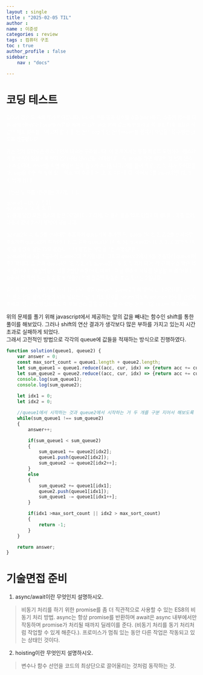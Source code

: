 ```yaml
---
layout : single
title : "2025-02-05 TIL"
author : 
name : 이준성
categories : review
tags : 컴퓨터 구조
toc : true
author_profile : false
sidebar:
    nav : "docs"

---
```


# 코딩 테스트

<span style = "color:white; font-size:90%">
길이가 같은 두 개의 큐가 주어집니다. 하나의 큐를 골라 원소를 추출(pop)하고, 추출된 원소를 다른 큐에 집어넣는(insert) 작업을 통해 각 큐의 원소 합이 같도록 만들려고 합니다. 이때 필요한 작업의 최소 횟수를 구하고자 합니다. 한 번의 pop과 한 번의 insert를 합쳐서 작업을 1회 수행한 것으로 간주합니다.<br>

큐는 먼저 집어넣은 원소가 먼저 나오는 구조입니다. 이 문제에서는 큐를 배열로 표현하며, 원소가 배열 앞쪽에 있을수록 먼저 집어넣은 원소임을 의미합니다. 즉, pop을 하면 배열의 첫 번째 원소가 추출되며, insert를 하면 배열의 끝에 원소가 추가됩니다. 예를 들어 큐 [1, 2, 3, 4]가 주어졌을 때, pop을 하면 맨 앞에 있는 원소 1이 추출되어 [2, 3, 4]가 되며, 이어서 5를 insert하면 [2, 3, 4, 5]가 됩니다.<br>

다음은 두 큐를 나타내는 예시입니다.<br>

queue1 = [3, 2, 7, 2]<br>
queue2 = [4, 6, 5, 1]<br>
두 큐에 담긴 모든 원소의 합은 30입니다. 따라서, 각 큐의 합을 15로 만들어야 합니다. 예를 들어, 다음과 같이 2가지 방법이 있습니다.<br>

queue2의 4, 6, 5를 순서대로 추출하여 queue1에 추가한 뒤, queue1의 3, 2, 7, 2를 순서대로 추출하여 queue2에 추가합니다. 그 결과 queue1은 [4, 6, 5], queue2는 [1, 3, 2, 7, 2]가 되며, 각 큐의 원소 합은 15로 같습니다. 이 방법은 작업을 7번 수행합니다.<br>
queue1에서 3을 추출하여 queue2에 추가합니다. 그리고 queue2에서 4를 추출하여 queue1에 추가합니다. 그 결과 queue1은 [2, 7, 2, 4], queue2는 [6, 5, 1, 3]가 되며, 각 큐의 원소 합은 15로 같습니다. 이 방법은 작업을 2번만 수행하며, 이보다 적은 횟수로 목표를 달성할 수 없습니다.<br>
따라서 각 큐의 원소 합을 같게 만들기 위해 필요한 작업의 최소 횟수는 2입니다.<br>

길이가 같은 두 개의 큐를 나타내는 정수 배열 queue1, queue2가 매개변수로 주어집니다. 각 큐의 원소 합을 같게 만들기 위해 필요한 작업의 최소 횟수를 return 하도록 solution 함수를 완성해주세요. 단, 어떤 방법으로도 각 큐의 원소 합을 같게 만들 수 없는 경우, -1을 return 해주세요.<br>

</span>

위의 문제를 풀기 위해 javascript에서 제공하는 앞의 값을 빼내는 함수인 shift를 통한 풀이를 해보았다. 그러나 shift의 연산 결과가 생각보다 많은 부하를 가지고 있는지 시간 초과로 실패하게 되었다.<br>
그래서 고전적인 방법으로 각각의 queue에 값들을 적재하는 방식으로 진행하였다.<br>

```js
function solution(queue1, queue2) {
    var answer = 0;
    const max_sort_count = queue1.length + queue2.length;
    let sum_queue1 = queue1.reduce((acc, cur, idx) => {return acc += cur;}, 0);
    let sum_queue2 = queue2.reduce((acc, cur, idx) => {return acc += cur;}, 0);
    console.log(sum_queue1);
    console.log(sum_queue2);
    
    let idx1 = 0;
    let idx2 = 0;

    //queue1에서 시작하는 것과 queue2에서 시작하는 거 두 개를 구분 지어서 해보도록 하자.
    while(sum_queue1 !== sum_queue2)
    {
        answer++;

        if(sum_queue1 < sum_queue2)
        {
            sum_queue1 += queue2[idx2];
            queue1.push(queue2[idx2]);
            sum_queue2 -= queue2[idx2++];
        }
        else
        {
            sum_queue2 += queue1[idx1];
            queue2.push(queue1[idx1]);
            sum_queue1 -= queue1[idx1++];
        }

        if(idx1 >max_sort_count || idx2 > max_sort_count)
        {
            return -1;
        }
    }

    return answer;
}
```

# 기술면접 준비

1. async/await이란 무엇인지 설명하시오.

> 비동기 처리를 하기 위한 promise를 좀 더 직관적으로 사용할 수 있는 ES8의 비동기 처리 방법. async는 항상 promise를 반환하며 await은 async 내부에서만 작동하며 promise가 처리될 때까지 딜레이를 준다. (비동기 처리를 동기 처리처럼 작업할 수 있게 해준다.). 프로미스가 멈춰 있는 동안 다른 작업은 작동되고 있는 상태인 것이다.

2. hoisting이란 무엇인지 설명하시오.

> 변수나 함수 선언을 코드의 최상단으로 끌어올리는 것처럼 동작하는 것. 